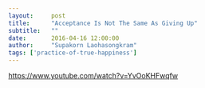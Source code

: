 ```yaml
---
layout:     post
title:      "Acceptance Is Not The Same As Giving Up"
subtitle:   ""
date:       2016-04-16 12:00:00
author:     "Supakorn Laohasongkram"
tags: ['practice-of-true-happiness']
---
```

https://www.youtube.com/watch?v=YvOoKHFwqfw